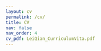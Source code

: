 ```yaml
---
layout: cv
permalink: /cv/
title: CV
nav: false
nav_order: 4
cv_pdf: LeiQian_CurriculumVita.pdf
---
```

